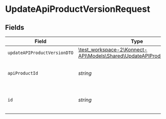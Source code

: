 # UpdateApiProductVersionRequest


## Fields

| Field                                                                                                                       | Type                                                                                                                        | Required                                                                                                                    | Description                                                                                                                 | Example                                                                                                                     |
| --------------------------------------------------------------------------------------------------------------------------- | --------------------------------------------------------------------------------------------------------------------------- | --------------------------------------------------------------------------------------------------------------------------- | --------------------------------------------------------------------------------------------------------------------------- | --------------------------------------------------------------------------------------------------------------------------- |
| `updateAPIProductVersionDTO`                                                                                                | [\test_workspace-2\Konnect-API\Models\Shared\UpdateAPIProductVersionDTO](../../models/shared/UpdateAPIProductVersionDTO.md) | :heavy_check_mark:                                                                                                          | N/A                                                                                                                         |                                                                                                                             |
| `apiProductId`                                                                                                              | *string*                                                                                                                    | :heavy_check_mark:                                                                                                          | The API product identifier                                                                                                  | d32d905a-ed33-46a3-a093-d8f536af9a8a                                                                                        |
| `id`                                                                                                                        | *string*                                                                                                                    | :heavy_check_mark:                                                                                                          | The API product version identifier                                                                                          | 9f5061ce-78f6-4452-9108-ad7c02821fd5                                                                                        |